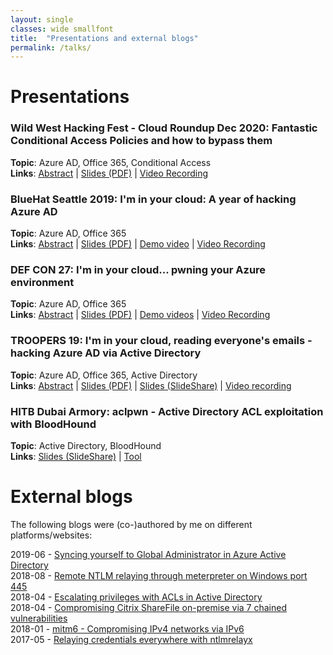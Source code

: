```yaml
---
layout: single
classes: wide smallfont
title:  "Presentations and external blogs"
permalink: /talks/
---
```


# Presentations
### **Wild West Hacking Fest - Cloud Roundup Dec 2020**: Fantastic Conditional Access Policies and how to bypass them
**Topic**: Azure AD, Office 365, Conditional Access  
**Links**: [Abstract](https://wildwesthackinfest.com/the-roundup/cloud-pentesting/) | [Slides (PDF)](/assets/raw/fantastic_policies_cloud_roundup.pdf) | [Video Recording](https://www.youtube.com/watch?v=yOJ6yB9anZM&t=296s)

### **BlueHat Seattle 2019**: I'm in your cloud: A year of hacking Azure AD 
**Topic**: Azure AD, Office 365  
**Links**: [Abstract](https://www.microsoft.com/bluehat) | [Slides (PDF)](/assets/raw/Im%20in%20your%20cloud%20bluehat-v1.0.pdf) | [Demo video](/assets/raw/replyurlwifi.mp4) | [Video Recording](https://www.youtube.com/watch?v=fpUZJxFK72k)

### **DEF CON 27**: I'm in your cloud... pwning your Azure environment  
**Topic**: Azure AD, Office 365  
**Links**: [Abstract](https://www.defcon.org/html/defcon-27/dc-27-speakers.html#Mollema) | [Slides (PDF)](https://media.defcon.org/DEF%20CON%2027/DEF%20CON%2027%20presentations/DEFCON-27-Dirk-jan-Mollema-Im-in-your-cloud-pwning-your-azure-environment.pdf) | [Demo videos](https://media.defcon.org/DEF%20CON%2027/DEF%20CON%2027%20presentations/DEFCON-27-Dirk-jan-Mollema-Demo-Videos/) | [Video Recording](https://www.youtube.com/watch?v=xei8lAPitX8)

### **TROOPERS 19**: I'm in your cloud, reading everyone's emails - hacking Azure AD via Active Directory  
**Topic**: Azure AD, Office 365, Active Directory  
**Links**: [Abstract](https://www.troopers.de/troopers19/agenda/y3nswp/) | [Slides (PDF)](https://troopers.de/downloads/troopers19/TROOPERS19_AD_Im_in_your_cloud.pdf) | [Slides (SlideShare)](https://www.slideshare.net/DirkjanMollema/im-in-your-cloud-reading-everyones-email-hacking-azure-ad-via-active-directory) | [Video recording](https://www.youtube.com/watch?v=JEIR5oGCwdg)

### **HITB Dubai Armory**: aclpwn - Active Directory ACL exploitation with BloodHound
**Topic**: Active Directory, BloodHound  
**Links**: [Slides (SlideShare)](https://www.slideshare.net/DirkjanMollema/aclpwn-active-directory-acl-exploitation-with-bloodhound) | [Tool](https://github.com/fox-it/aclpwn.py)

# External blogs
The following blogs were (co-)authored by me on different platforms/websites:

2019-06 - [Syncing yourself to Global Administrator in Azure Active Directory](https://blog.fox-it.com/2019/06/06/syncing-yourself-to-global-administrator-in-azure-active-directory/)  
2018-08 - [Remote NTLM relaying through meterpreter on Windows port 445](https://diablohorn.com/2018/08/25/remote-ntlm-relaying-through-meterpreter-on-windows-port-445/)  
2018-04 - [Escalating privileges with ACLs in Active Directory](https://blog.fox-it.com/2018/04/26/escalating-privileges-with-acls-in-active-directory/)  
2018-04 - [Compromising Citrix ShareFile on-premise via 7 chained vulnerabilities](https://blog.fox-it.com/2018/04/06/compromising-sharefile-on-premise-via-7-chained-vulnerabilities/)  
2018-01 - [mitm6 - Compromising IPv4 networks via IPv6](https://blog.fox-it.com/2018/01/11/mitm6-compromising-ipv4-networks-via-ipv6/)  
2017-05 - [Relaying credentials everywhere with ntlmrelayx](https://blog.fox-it.com/2017/05/09/relaying-credentials-everywhere-with-ntlmrelayx/)  
